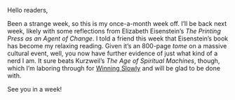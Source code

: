 Hello readers,

Been a strange week, so this is my once-a-month week off. I’ll be back next week, likely with some reflections from Elizabeth Eisenstein’s <cite>The Printing Press as an Agent of Change</cite>. I told a friend this week that Eisenstein’s book has become my relaxing reading. Given it’s an 800-page *tome* on a massive cultural event, well, you now have further evidence of just what kind of a nerd I am. It sure beats Kurzweil’s <cite>The Age of Spiritual Machines</cite>, though, which I’m laboring through for [Winning Slowly] and will be glad to be done with.

See you in a week!

[Winning Slowly]: https://winningslowly.org